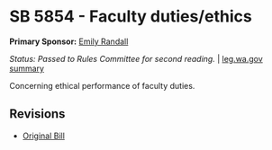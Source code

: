 # SB 5854 - Faculty duties/ethics
**Primary Sponsor:** [Emily Randall](/person/leg/randall_em.md)

*Status: Passed to Rules Committee for second reading.* | [leg.wa.gov summary](https://app.leg.wa.gov/billsummary?BillNumber=5854&Year=2021)

Concerning ethical performance of faculty duties.

## Revisions
* [Original Bill](1/)